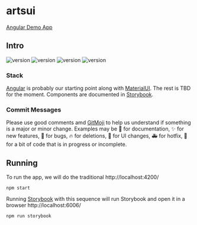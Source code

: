 # artsui

[Angular Demo App](https://psguniv.github.io/artsui/dist/browser/)



## Intro

![version](https://img.shields.io/badge/ARTs) ![version](https://img.shields.io/badge/Node-22.9.0-brightgreen) ![version](https://img.shields.io/badge/NG%20CLI-18.2.8-brightgreen) ![version](https://img.shields.io/badge/Storybook-8.3.5-brightgreen)

### Stack

[Angular] is probably our starting point along with [MaterialUI]. The rest is TBD for the moment. Components are documented in [Storybook].

### Commit Messages

Please use good comments amd [GitMoji] to help us understand if something is a major or minor change. Examples may be :memo: for documentation, :sparkles: for new features, :bug: for bugs, :fire: for deletions, :lipstick: for UI changes, :ambulance: for hotfix, :construction: for a bit of code that is in progress or incomplete.

## Running

To run the app, we will do the traditional http://localhost:4200/

```
npm start
```

Running [Storybook] with this sequence will run Storybook and open it in a browser http://localhost:6006/

```
npm run storybook
```

[Storybook]: https://storybook.js.org/tutorials/intro-to-storybook/angular/en/get-started/
[Angular]: https://angular.io/quick-start
[MaterialUI]: https://material.angular.io/
[GitMoji]: https://gitmoji.dev/
